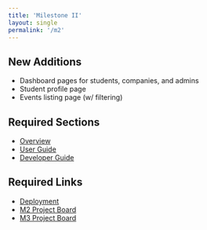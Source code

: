 ```yaml
---
title: 'Milestone II'
layout: single
permalink: '/m2'
---
```


## New Additions

- Dashboard pages for students, companies, and admins
- Student profile page
- Events listing page (w/ filtering)

## Required Sections

- [Overview](https://uhmanoalink.github.io)
- [User Guide](https://uhmanoalink.github.io/user-guide)
- [Developer Guide](https://uhmanoalink.github.io/developer-guide)

## Required Links

- [Deployment](https://manoalink.site)
- [M2 Project Board](https://github.com/orgs/uhmanoalink/projects/2)
- [M3 Project Board](https://github.com/orgs/uhmanoalink/projects/3)
